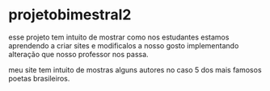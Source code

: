 # projetobimestral2

esse projeto tem intuito de mostrar como nos estudantes estamos aprendendo a criar sites e modificalos a nosso gosto implementando alteração que nosso professor nos passa.

meu site tem intuito de mostras alguns autores no caso 5 dos mais famosos poetas brasileiros. 
